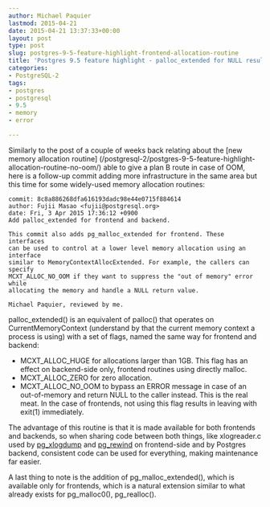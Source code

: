 ```yaml
---
author: Michael Paquier
lastmod: 2015-04-21
date: 2015-04-21 13:37:33+00:00
layout: post
type: post
slug: postgres-9-5-feature-highlight-frontend-allocation-routine
title: 'Postgres 9.5 feature highlight - palloc_extended for NULL result on OOM'
categories:
- PostgreSQL-2
tags:
- postgres
- postgresql
- 9.5
- memory
- error

---
```


Similarly to the post of a couple of weeks back relating about the
[new memory allocation routine]
(/postgresql-2/postgres-9-5-feature-highlight-allocation-routine-no-oom/)
able to give a plan B route in case of OOM, here is a follow-up commit
adding more infrastructure in the same area but this time for some
widely-used memory allocation routines:

    commit: 8c8a886268dfa616193dadc98e44e0715f884614
    author: Fujii Masao <fujii@postgresql.org>
    date: Fri, 3 Apr 2015 17:36:12 +0900
    Add palloc_extended for frontend and backend.

    This commit also adds pg_malloc_extended for frontend. These interfaces
    can be used to control at a lower level memory allocation using an interface
    similar to MemoryContextAllocExtended. For example, the callers can specify
    MCXT_ALLOC_NO_OOM if they want to suppress the "out of memory" error while
    allocating the memory and handle a NULL return value.

    Michael Paquier, reviewed by me.

palloc\_extended() is an equivalent of palloc() that operates on
CurrentMemoryContext (understand by that the current memory context a
process is using) with a set of flags, named the same way for frontend
and backend:

  * MCXT\_ALLOC\_HUGE for allocations larger than 1GB. This flag has an
  effect on backend-side only, frontend routines using directly malloc.
  * MCXT\_ALLOC\_ZERO for zero allocation.
  * MCXT\_ALLOC\_NO\_OOM to bypass an ERROR message in case of an
  out-of-memory and return NULL to the caller instead. This is the real
  meat. In the case of frontends, not using this flag results in leaving
  with exit(1) immediately.

The advantage of this routine is that it is made available for both frontends
and backends, so when sharing code between both things, like xlogreader.c
used by [pg\_xlogdump](http://www.postgresql.org/docs/devel/static/pgxlogdump.html)
and [pg\_rewind](http://www.postgresql.org/docs/devel/static/app-pgrewind.html)
on frontend-side and by Postgres backend, consistent code can be used for
everything, making maintenance far easier.

A last thing to note is the addition of pg\_malloc\_extended(), which is
available only for frontends, which is a natural extension similar to what
already exists for pg\_malloc0(), pg\_realloc().
